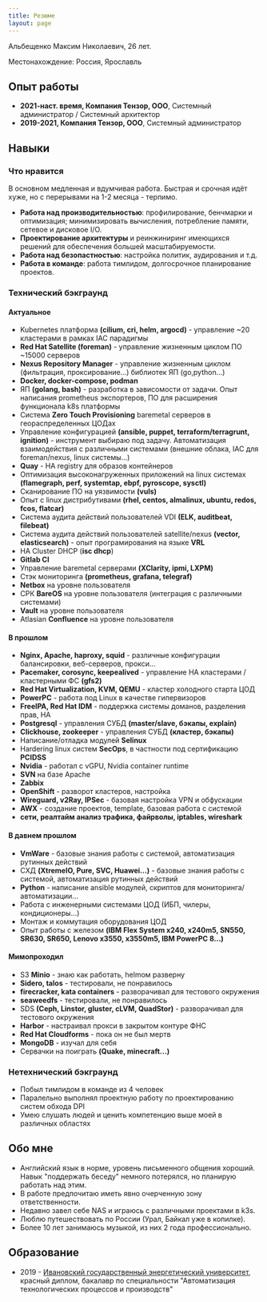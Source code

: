 ```yaml
---
title: Резюме
layout: page
---
```


Альбещенко Максим Николаевич, 26 лет.

Местонахождение: Россия, Ярославль

## Опыт работы

- **2021-наст. время, Компания Тензор, ООО**, Системный администратор / Системный архитектор
- **2019-2021, Компания Тензор, ООО**, Системный администратор

## Навыки

### Что нравится

В основном медленная и вдумчивая работа. Быстрая и срочная идёт хуже, но с перерывами на 1-2 месяца - терпимо.

- **Работа над производительностью**: профилирование, бенчмарки и оптимизация; минимизировать вычисления, потребление памяти, сетевое и дисковое I/O.
- **Проектирование архитектуры** и реинжиниринг имеющихся решений для обеспечения большей масштабируемости.
- **Работа над безопастностью**: настройка политик, аудирования и т.д.
- **Работа в команде**: работа тимлидом, долгосрочное планирование проектов.

### Технический бэкграунд

#### Актуальное

- Kubernetes платформа **(cilium, cri, helm, argocd)** - управление ~20 кластерами в рамках IAC парадигмы
- **Red Hat Satellite (foreman)** - управление жизненным циклом ПО ~15000 серверов
- **Nexus Repository Manager** - управление жизненным циклом (фильтрация, проксирование...) библиотек ЯП (go,python...)
- **Docker, docker-compose, podman**
- ЯП **(golang, bash)** - разработка в зависомости от задачи. Опыт написания prometheus экспортеров, ПО для расширения функционала k8s платформы
- Система **Zero Touch Provisioning** baremetal серверов в геораспределенных ЦОДах
- Управление конфигурацией **(ansible, puppet, terraform/terragrunt, ignition)** - инструмент выбираю под задачу. Автоматизация взаимодействия с различными системами (внешние облака, IAC для foreman/nexus, linux системы...)
- **Quay** - HA registry для образов контейнеров
- Оптимизация высоконагруженных приложений на linux системах **(flamegraph, perf, systemtap, ebpf, pyroscope, sysctl)**
- Сканирование ПО на уязвимости **(vuls)**
- Опыт с linux дистрибутивами **(rhel, centos, almalinux, ubuntu, redos, fcos, flatcar)**
- Система аудита действий пользователей VDI **(ELK, auditbeat, filebeat)**
- Система аудита действий пользователей satellite/nexus **(vector, elasticsearch)** - опыт програмирования на языке **VRL**
- HA Cluster DHCP (**isc dhcp**)
- **Gitlab CI**
- Управление baremetal серверами **(XClarity, ipmi, LXPM)**
- Стэк мониторинга **(prometheus, grafana, telegraf)**
- **Netbox** на уровне пользователя
- СРК **BareOS** на уровне пользователя (интеграция с различными системами)
- **Vault** на уровне пользователя
- Atlasian **Confluence** на уровне пользователя

#### В прошлом

- **Nginx, Apache, haproxy, squid** - различные конфигурации балансировки, веб-серверов, прокси...
- **Pacemaker, corosync, keepealived** - управление HA кластерами / кластерными ФС **(gfs2)**
- **Red Hat Virtualization, KVM, QEMU** - кластер холодного старта ЦОД
- **PowerPC** - работа под Linux в качестве гипервизоров
- **FreeIPA, Red Hat IDM** - поддержка системы доманов, разделения прав, HA
- **Postgresql** - управления СУБД **(master/slave, бэкапы, explain)**
- **Clickhouse, zookeeper** - управления СУБД **(кластер, бэкапы)**
- Написание/отладка модулей **Selinux**
- Hardering linux систем **SecOps**, в частности под сертификацию **PCIDSS**
- **Nvidia** - работал с vGPU, Nvidia container runtime
- **SVN** на базе Apache
- **Zabbix**
- **OpenShift** - разворот кластеров, настройка
- **Wireguard, v2Ray, IPSec** - базовая настройка VPN и обфускации
- **AWX** - создание проектов, template, базовая работа с системой
- **сети, реалтайм анализ трафика, файрволы, iptables, wireshark**

#### В давнем прошлом

- **VmWare** - базовые знания работы с системой, автоматизация рутинных действий
- СХД **(XtremeIO, Pure, SVC, Huawei...)** - базовые знания работы с системой, автоматизация рутинных действий
- **Python** - написание ansible модулей, скриптов для мониторинга/автоматизации...
- Работа с инженерными системами ЦОД (ИБП, чилеры, кондиционеры...)
- Монтаж и коммутация оборудования ЦОД
- Опыт работы с железом **(IBM Flex System x240, x240m5, SN550, SR630, SR650, Lenovo x3550, x3550m5, IBM PowerPC 8...)**

#### Мимопроходил

- S3 **Minio** - знаю как работать, helmом разверну
- **Sidero, talos** - тестировали, не понравилось
- **firecracker, kata containers** - разворачивал для тестового окружения
- **seaweedfs** - тестировали, не понравилось
- SDS **(Ceph, Linstor, gluster, cLVM, QuadStor)**  - разворачивал для тестового окружения
- **Harbor** - настраивал прокси в закрытом контуре ФНС
- **Red Hat Cloudforms** - пока он не был мертв
- **MongoDB** - изучал для себя
- Сервачки на поиграть **(Quake, minecraft...)**

### Нетехнический бэкграунд

- Побыл тимлидом в команде из 4 человек
- Паралельно выполнял проектную работу по проектированию систем обхода DPI
- Умею слушать людей и ценить компетенцию выше моей в различных областях

## Обо мне

- Английский язык в норме, уровень письменного общения хороший. Навык "поддержать беседу" немного потерялся, но планирую работать над этим.
- В работе предпочитаю иметь явно очерченную зону ответственности.
- Недавно завел себе NAS и играюсь с различными проектами в k3s.
- Люблю путешествовать по России (Урал, Байкал уже в копилке).
- Более 10 лет занимаюсь музыкой, из них 2 года профессионально.

## Образование

- 2019 - [Ивановский государственный энергетический университет](http://ispu.ru), красный диплом, бакалавр по специальности "Автоматизация технологических процессов и производств"

